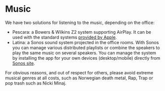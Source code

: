# Music

We have two solutions for listening to the music, depending on the office: 

* Pescara: a Bowers & Wilkins Z2 system supporting AirPlay. It can be used with the standard
systems [provided by Apple](https://support.apple.com/en-us/HT202809).
* Latina: a Sonos sound system projected in the office rooms. With Sonos 
you can manage various distributed playlists or combine the speakers to play the same 
music on several speakers. You can manage the system by installing the app for your own devices
(desktop/mobile) directly from [Sonos site](https://www.sonos.com/redir/controller_software_mac).

For obvious reasons, and out of respect for others, please avoid extreme musical genres at all costs, such as 
Norwegian death metal, Rap, Trap or pop trash such as Nicki Minaj.
